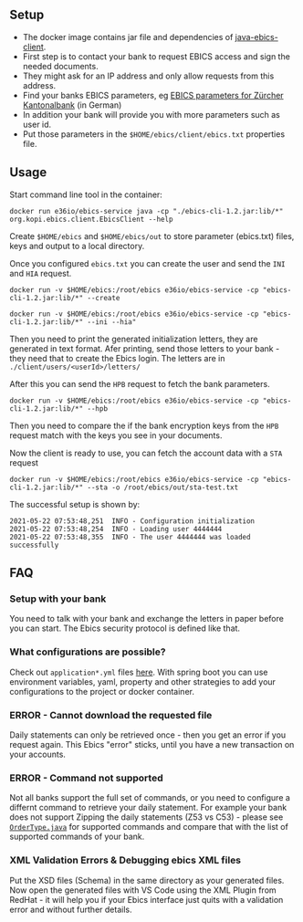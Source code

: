 ## Setup

- The docker image contains jar file and dependencies of [java-ebics-client](https://github.com/element36-io/ebics-java-client).  
- First step is to contact your bank to request EBICS access and sign the needed documents.
- They might ask for an IP address and only allow requests from this address.
- Find your banks EBICS parameters, eg [EBICS parameters for Zürcher Kantonalbank](https://www.zkb.ch/media/dok/efinance/ebics-verbindungsparameter.pdf) (in German) 
- In addition your bank will provide you with more parameters such as user id.
- Put those parameters in the `$HOME/ebics/client/ebics.txt` properties file.


## Usage

Start command line tool in the container: 

	docker run e36io/ebics-service java -cp "./ebics-cli-1.2.jar:lib/*" org.kopi.ebics.client.EbicsClient --help
	
Create 	`$HOME/ebics` and `$HOME/ebics/out` to store parameter (ebics.txt) files, keys and output to a local directory. 

Once you configured `ebics.txt` you can create the user and send the `INI` and `HIA` request.

	docker run -v $HOME/ebics:/root/ebics e36io/ebics-service -cp "ebics-cli-1.2.jar:lib/*" --create

    docker run -v $HOME/ebics:/root/ebics e36io/ebics-service -cp "ebics-cli-1.2.jar:lib/*" --ini --hia"

Then you need to print the generated initialization letters, they are generated in text format. Afer printing, send those letters to your bank - they need that to create the Ebics login. The letters are in `./client/users/<userId>/letters/`


After this you can send the `HPB` request to fetch the bank parameters.

	docker run -v $HOME/ebics:/root/ebics e36io/ebics-service -cp "ebics-cli-1.2.jar:lib/*" --hpb


Then you need to compare the if the bank encryption keys from the `HPB` request match with the keys you see in your documents.

Now the client is ready to use, you can fetch the account data with a `STA` request

	docker run -v $HOME/ebics:/root/ebics e36io/ebics-service -cp "ebics-cli-1.2.jar:lib/*" --sta -o /root/ebics/out/sta-test.txt
	
The successful setup is shown by:  

	2021-05-22 07:53:48,251  INFO - Configuration initialization
	2021-05-22 07:53:48,254  INFO - Loading user 4444444
	2021-05-22 07:53:48,355  INFO - The user 4444444 was loaded successfully
	
	
## FAQ

### Setup with your bank

You need to talk with your bank and exchange the letters in paper before you can start. The Ebics security protocol is defined like that. 

### What configurations are possible?

Check out `application*.yml` files [here](https://github.com/element36-io/ebics-java-service/tree/main/src/main/resources). 
With spring boot you can use environment variables, yaml, property and other strategies to add your configurations to the project 
or docker container. 

### ERROR - Cannot download the requested file

Daily statements can only be retrieved once - then you get an error if you request again. 
This Ebics "error" sticks, until you have a new transaction on your accounts. 


### ERROR - Command not supported

Not all banks support the full set of commands, or you need to configure a differnt command to retrieve your
daily statement. For example your bank does not support Zipping the daily statements (Z53 vs C53) -
please see 
[`OrderType.java`](https://github.com/element36-io/ebics-java-client/blob/master/src/main/java/org/kopi/ebics/session/OrderType.java) for supported commands and compare that with the list of supported commands of 
your bank. 

### XML Validation Errors & Debugging ebics XML files

Put the XSD files (Schema) in the same directory as your generated files. Now open the generated files with
VS Code using the XML Plugin from RedHat - it will help you if your Ebics interface just quits with a
validation error and without further details. 
